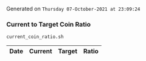 Generated on `Thursday 07-October-2021 at 23:09:24`

### Current to Target Coin Ratio
`current_coin_ratio.sh`

Date|Current|Target|Ratio
---|---|---|---

